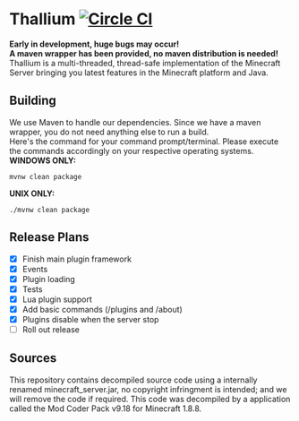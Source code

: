 # Thallium [![Circle CI](https://circleci.com/gh/TorchPowered/Thallium/tree/master.svg?style=svg)](https://circleci.com/gh/TorchPowered/Thallium/tree/master)
**Early in development, huge bugs may occur!**  
**A maven wrapper has been provided, no maven distribution is needed!**  
Thallium is a multi-threaded, thread-safe implementation of the Minecraft Server bringing you latest features in the Minecraft platform and Java.  
  
## Building
We use Maven to handle our dependencies. Since we have a maven wrapper, you do not need anything else to run a build.  
Here's the command for your command prompt/terminal. Please execute the commands accordingly on your respective operating systems.  
**WINDOWS ONLY:**
```Shell
mvnw clean package
```
**UNIX ONLY:** 
```Shell
./mvnw clean package
```  
  
## Release Plans
- [x] Finish main plugin framework
- [x] Events
- [x] Plugin loading
- [x] Tests
- [x] Lua plugin support
- [x] Add basic commands (/plugins and /about)
- [x] Plugins disable when the server stop
- [ ] Roll out release
  
## Sources
This repository contains decompiled source code using a internally renamed minecraft_server.jar, no copyright infringment is intended;   and we will remove the code if required. This code was decompiled by a application called the Mod Coder Pack v9.18 for Minecraft 1.8.8.
